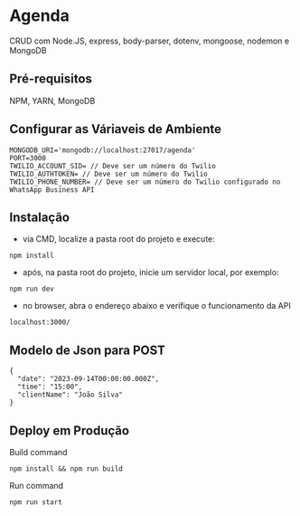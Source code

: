 
# Agenda
CRUD com Node.JS, express, body-parser, dotenv, mongoose, nodemon e MongoDB

## Pré-requisitos
NPM, YARN, MongoDB

## Configurar as Váriaveis de Ambiente
```
MONGODB_URI='mongodb://localhost:27017/agenda'
PORT=3000
TWILIO_ACCOUNT_SID= // Deve ser um número do Twilio
TWILIO_AUTHTOKEN= // Deve ser um número do Twilio
TWILIO_PHONE_NUMBER= // Deve ser um número do Twilio configurado no WhatsApp Business API
```

## Instalação
- via CMD, localize a pasta root do projeto e execute:
```
npm install
```
- após, na pasta root do projeto, inicie um servidor local, por exemplo:
```
npm run dev
```
- no browser, abra o endereço abaixo e verifique o funcionamento da API
```
localhost:3000/
```

## Modelo de Json para POST
```
{
  "date": "2023-09-14T00:00:00.000Z",
  "time": "15:00",
  "clientName": "João Silva"
}
```


## Deploy em Produção
Build command
```
npm install && npm run build
```

Run command
```
npm run start
```